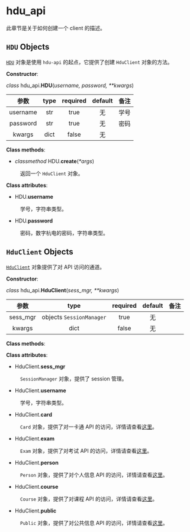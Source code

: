 # hdu\_api

此章节是关于如何创建一个 client 的描述。

## `HDU` Objects

[`HDU`](create.md#hdu-objects) 对象是使用 `hdu-api` 的起点，它提供了创建 `HduClient` 对象的方法。

**Constructor**:

_class_  hdu\_api.**HDU**(_username, password, \*\*kwargs_)

| 参数 | type | required | default | 备注 |
| :---: | :---: | :---: | :---: | :---: |
| username | str | true | 无 | 学号 |
| password | str | true | 无 | 密码 |
| kwargs | dict | false | 无 |  |

**Class methods**:

- _classmethod_ HDU.**create**\(_\*args_)

    &ensp;&ensp;返回一个 `HduClient` 对象。

**Class attributes**:

- HDU.**username**

    &ensp;&ensp;学号，字符串类型。

- HDU.**password**

    &ensp;&ensp;密码，数字杭电的密码，字符串类型。

## `HduClient` Objects

[`HduClient`](create.md#hduclient-objects) 对象提供了对 API 访问的通道。

**Constructor**:

_class_ hdu\_api.**HduClient**(_sess\_mgr, \*\*kwargs_)

| 参数 | type | required | default | 备注 |
| :---: | :---: | :---: | :---: | :---: |
| sess\_mgr | objects `SessionManager` | true | 无 | |
| kwargs | dict | false | 无 |  |

**Class methods**:


**Class attributes**:

- HduClient.**sess\_mgr**

    &ensp;&ensp;`SessionManager` 对象，提供了 session 管理。

- HduClient.**username**

    &ensp;&ensp;学号，字符串类型。
    
- HduClient.**card**

    &ensp;&ensp;`Card` 对象，提供了对一卡通 API 的访问，详情请查看[这里](card.md)。

- HduClient.**exam**

    &ensp;&ensp;`Exam` 对象，提供了对考试 API 的访问，详情请查看[这里](exam.md)。

- HduClient.**person**

    &ensp;&ensp;`Person` 对象，提供了对个人信息 API 的访问，详情请查看[这里](person.md)。

- HduClient.**course**

    &ensp;&ensp;`Course` 对象，提供了对课程 API 的访问，详情请查看[这里](course.md)。

- HduClient.**public**

    &ensp;&ensp;`Public` 对象，提供了对公共信息 API 的访问，详情请查看[这里](public.md)。
